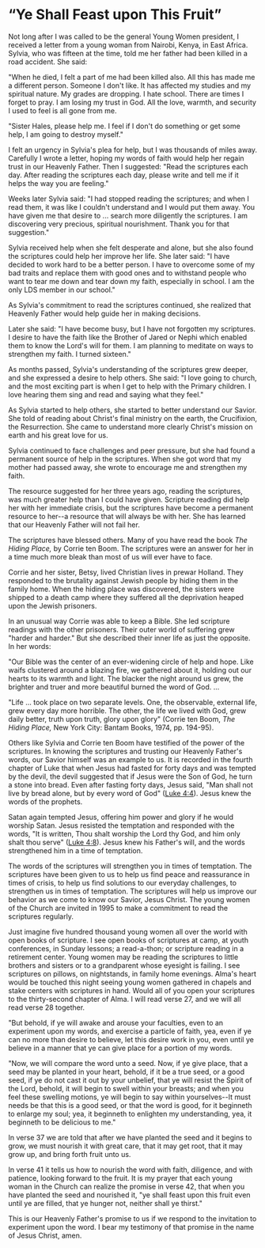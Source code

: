 # “Ye Shall Feast upon This Fruit”

Not long after I was called to be the general Young Women president, I
received a letter from a young woman from Nairobi, Kenya, in East Africa.
Sylvia, who was fifteen at the time, told me her father had been killed in a
road accident. She said:

"When he died, I felt a part of me had been killed also. All this has made me
a different person. Someone I don't like. It has affected my studies and my
spiritual nature. My grades are dropping. I hate school. There are times I
forget to pray. I am losing my trust in God. All the love, warmth, and
security I used to feel is all gone from me.

"Sister Hales, please help me. I feel if I don't do something or get some
help, I am going to destroy myself."

I felt an urgency in Sylvia's plea for help, but I was thousands of miles
away. Carefully I wrote a letter, hoping my words of faith would help her
regain trust in our Heavenly Father. Then I suggested: "Read the scriptures
each day. After reading the scriptures each day, please write and tell me if
it helps the way you are feeling."

Weeks later Sylvia said: "I had stopped reading the scriptures; and when I
read them, it was like I couldn't understand and I would put them away. You
have given me that desire to ... search more diligently the scriptures. I am
discovering very precious, spiritual nourishment. Thank you for that
suggestion."

Sylvia received help when she felt desperate and alone, but she also found the
scriptures could help her improve her life. She later said: "I have decided to
work hard to be a better person. I have to overcome some of my bad traits and
replace them with good ones and to withstand people who want to tear me down
and tear down my faith, especially in school. I am the only LDS member in our
school."

As Sylvia's commitment to read the scriptures continued, she realized that
Heavenly Father would help guide her in making decisions.

Later she said: "I have become busy, but I have not forgotten my scriptures. I
desire to have the faith like the Brother of Jared or Nephi which enabled them
to know the Lord's will for them. I am planning to meditate on ways to
strengthen my faith. I turned sixteen."

As months passed, Sylvia's understanding of the scriptures grew deeper, and
she expressed a desire to help others. She said: "I love going to church, and
the most exciting part is when I get to help with the Primary children. I love
hearing them sing and read and saying what they feel."

As Sylvia started to help others, she started to better understand our Savior.
She told of reading about Christ's final ministry on the earth, the
Crucifixion, the Resurrection. She came to understand more clearly Christ's
mission on earth and his great love for us.

Sylvia continued to face challenges and peer pressure, but she had found a
permanent source of help in the scriptures. When she got word that my mother
had passed away, she wrote to encourage me and strengthen my faith.

The resource suggested for her three years ago, reading the scriptures, was
much greater help than I could have given. Scripture reading did help her with
her immediate crisis, but the scriptures have become a permanent resource to
her--a resource that will always be with her. She has learned that our
Heavenly Father will not fail her.

The scriptures have blessed others. Many of you have read the book _The Hiding
Place,_ by Corrie ten Boom. The scriptures were an answer for her in a time
much more bleak than most of us will ever have to face.

Corrie and her sister, Betsy, lived Christian lives in prewar Holland. They
responded to the brutality against Jewish people by hiding them in the family
home. When the hiding place was discovered, the sisters were shipped to a
death camp where they suffered all the deprivation heaped upon the Jewish
prisoners.

In an unusual way Corrie was able to keep a Bible. She led scripture readings
with the other prisoners. Their outer world of suffering grew "harder and
harder." But she described their inner life as just the opposite. In her
words:

"Our Bible was the center of an ever-widening circle of help and hope. Like
waifs clustered around a blazing fire, we gathered about it, holding out our
hearts to its warmth and light. The blacker the night around us grew, the
brighter and truer and more beautiful burned the word of God. ...

"Life ... took place on two separate levels. One, the observable, external life,
grew every day more horrible. The other, the life we lived with God, grew
daily better, truth upon truth, glory upon glory" (Corrie ten Boom, _The
Hiding Place,_ New York City: Bantam Books, 1974, pp. 194-95).

Others like Sylvia and Corrie ten Boom have testified of the power of the
scriptures. In knowing the scriptures and trusting our Heavenly Father's
words, our Savior himself was an example to us. It is recorded in the fourth
chapter of Luke that when Jesus had fasted for forty days and was tempted by
the devil, the devil suggested that if Jesus were the Son of God, he turn a
stone into bread. Even after fasting forty days, Jesus said, "Man shall not
live by bread alone, but by every word of God" ([Luke
4:4](https://www.lds.org/scriptures/nt/luke/4.4?lang=eng#3)). Jesus knew the
words of the prophets.

Satan again tempted Jesus, offering him power and glory if he would worship
Satan. Jesus resisted the temptation and responded with the words, "It is
written, Thou shalt worship the Lord thy God, and him only shalt thou serve"
([Luke 4:8](https://www.lds.org/scriptures/nt/luke/4.8?lang=eng#7)). Jesus
knew his Father's will, and the words strengthened him in a time of
temptation.

The words of the scriptures will strengthen you in times of temptation. The
scriptures have been given to us to help us find peace and reassurance in
times of crisis, to help us find solutions to our everyday challenges, to
strengthen us in times of temptation. The scriptures will help us improve our
behavior as we come to know our Savior, Jesus Christ. The young women of the
Church are invited in 1995 to make a commitment to read the scriptures
regularly.

Just imagine five hundred thousand young women all over the world with open
books of scripture. I see open books of scriptures at camp, at youth
conferences, in Sunday lessons; a read-a-thon; or scripture reading in a
retirement center. Young women may be reading the scriptures to little
brothers and sisters or to a grandparent whose eyesight is failing. I see
scriptures on pillows, on nightstands, in family home evenings. Alma's heart
would be touched this night seeing young women gathered in chapels and stake
centers with scriptures in hand. Would all of you open your scriptures to the
thirty-second chapter of Alma. I will read verse 27, and we will all read
verse 28 together.

"But behold, if ye will awake and arouse your faculties, even to an experiment
upon my words, and exercise a particle of faith, yea, even if ye can no more
than desire to believe, let this desire work in you, even until ye believe in
a manner that ye can give place for a portion of my words.

"Now, we will compare the word unto a seed. Now, if ye give place, that a seed
may be planted in your heart, behold, if it be a true seed, or a good seed, if
ye do not cast it out by your unbelief, that ye will resist the Spirit of the
Lord, behold, it will begin to swell within your breasts; and when you feel
these swelling motions, ye will begin to say within yourselves--It must needs
be that this is a good seed, or that the word is good, for it beginneth to
enlarge my soul; yea, it beginneth to enlighten my understanding, yea, it
beginneth to be delicious to me."

In verse 37 we are told that after we have planted the seed and it begins to
grow, we must nourish it with great care, that it may get root, that it may
grow up, and bring forth fruit unto us.

In verse 41 it tells us how to nourish the word with faith, diligence, and
with patience, looking forward to the fruit. It is my prayer that each young
woman in the Church can realize the promise in verse 42, that when you have
planted the seed and nourished it, "ye shall feast upon this fruit even until
ye are filled, that ye hunger not, neither shall ye thirst."

This is our Heavenly Father's promise to us if we respond to the invitation to
experiment upon the word. I bear my testimony of that promise in the name of
Jesus Christ, amen.

